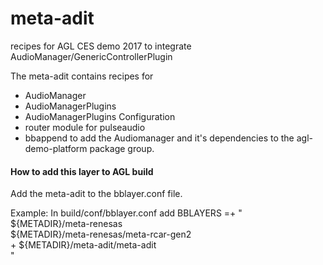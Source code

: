 # meta-adit
recipes for AGL CES demo 2017 to integrate AudioManager/GenericControllerPlugin

The meta-adit contains recipes for
- AudioManager
- AudioManagerPlugins
- AudioManagerPlugins Configuration
- router module for pulseaudio
- bbappend to add the Audiomanager and it's dependencies to the agl-demo-platform package group.

#### How to add this layer to AGL build
Add the meta-adit to the bblayer.conf file.

Example: In build/conf/bblayer.conf add
BBLAYERS =+ "\
    ${METADIR}/meta-renesas \
    ${METADIR}/meta-renesas/meta-rcar-gen2 \
\+  ${METADIR}/meta-adit/meta-adit \
"

